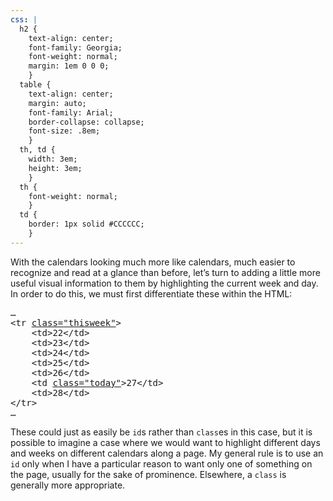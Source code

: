 ```yaml
---
css: |
  h2 {
    text-align: center;
    font-family: Georgia;
    font-weight: normal;
    margin: 1em 0 0 0;
    }
  table {
    text-align: center;
    margin: auto;
    font-family: Arial;
    border-collapse: collapse;
    font-size: .8em;
    }
  th, td {
    width: 3em;
    height: 3em;
    }
  th {
    font-weight: normal;
    }
  td {
    border: 1px solid #CCCCCC;
    }
---
```


<p>With the calendars looking much more like calendars, much easier to recognize and read at a glance than before, let&rsquo;s turn to adding a little more useful visual information to them by highlighting the current week and day. In order to do this, we must first differentiate these within the HTML:</p>

<pre>
&hellip;
&lt;tr <ins>class="thisweek"</ins>&gt;
	&lt;td&gt;22&lt;/td&gt;
	&lt;td&gt;23&lt;/td&gt;
	&lt;td&gt;24&lt;/td&gt;
	&lt;td&gt;25&lt;/td&gt;
	&lt;td&gt;26&lt;/td&gt;
	&lt;td <ins>class="today"</ins>&gt;27&lt;/td&gt;
	&lt;td&gt;28&lt;/td&gt;
&lt;/tr&gt;
&hellip;
</pre>

<p>These could just as easily be <code>id</code>s rather than <code>class</code>es in this case, but it is possible to imagine a case where we would want to highlight different days and weeks on different calendars along a page. My general rule is to use an <code>id</code> only when I have a particular reason to want only one of something on the page, usually for the sake of prominence. Elsewhere, a <code>class</code> is generally more appropriate.</p>
